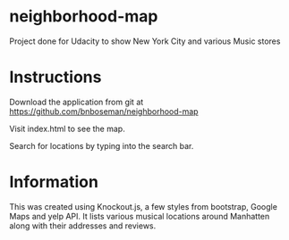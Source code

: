 # neighborhood-map
Project done for Udacity to show New York City and various Music stores

# Instructions
Download the application from git at https://github.com/bnboseman/neighborhood-map

Visit index.html to see the map.

Search for locations by typing into the search bar.


# Information
This was created using Knockout.js, a few styles from bootstrap, Google Maps and yelp API. It lists various musical locations around Manhatten along with their addresses and reviews.
